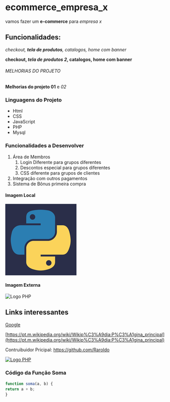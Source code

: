 # ecommerce_empresa_x
vamos fazer um **e-commerce** para *empresa x*

## Funcionalidades:

_checkout, **tela de produtos**, catalogos, home com banner_

**checkout, _tela de produtos 2_, catalogos, home com banner**

###### MELHORIAS DO PROJETO
__Melhorias do projeto 01__ e _02_

### Linguagens do Projeto

* Html
* CSS
* JavaScript
* PHP
* Mysql

### Funcionalidades a Desenvolver
1. Área de Membros
   1. Login Diferente para grupos diferentes
   2. Descontos especial para grupos diferentes
   3. CSS diferente para grupos de clientes
2. Integração com outros pagamentos
3. Sistema de Bônus primeira compra

#### Imagem Local

![Logo do Python](/Img/pyton.png)

#### Imagem Externa

![Logo PHP](https://upload.wikimedia.org/wikipedia/commons/2/27/PHP-logo.svg)

## Links interessantes

[Google](https://www.google.com)

[https://pt.m.wikipedia.org/wiki/Wikip%C3%A9dia:P%C3%A1gina_principal](https://pt.m.wikipedia.org/wiki/Wikip%C3%A9dia:P%C3%A1gina_principal)

Contruibuidor Pricipal: https://github.com/Raroldo

[![Logo PHP](https://upload.wikimedia.org/wikipedia/commons/2/27/PHP-logo.svg)](https://github.com/Raroldo)

### Código da Função Soma

```Javascript
function soma(a, b) {
return a + b;
}
```

